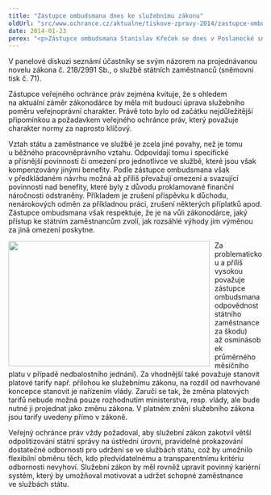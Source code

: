 ```yaml
---
title: "Zástupce ombudsmana dnes ke služebnímu zákonu"
oldUrl: "src/www.ochrance.cz/aktualne/tiskove-zpravy-2014/zastupce-ombudsmana-dnes-ke-sluzebnimu-zakonu"
date: 2014-01-23
perex: "<p>Zástupce ombudsmana Stanislav Křeček se dnes v Poslanecké sněmovně účastní pracovního semináře ke služebnímu zákonu „Kvalitní státní správa. Cesta k řádné správě věcí veřejných.“, který se koná pod záštitou předsedy ústavně právního výboru.</p>"
---
```


<!-- imported from the old website -->

<p>V panelové diskuzi seznámí účastníky se svým názorem na projednávanou novelu zákona č. 218/2991 Sb., o službě státních zaměstnanců (sněmovní tisk č. 71).</p><p>Zástupce veřejného ochránce práv zejména kvituje, že s ohledem na aktuální záměr zákonodárce by měla mít budoucí úprava služebního poměru veřejnoprávní charakter. Právě toto bylo od začátku nejdůležitější připomínkou a požadavkem veřejného ochránce práv, který považuje charakter normy za naprosto klíčový.</p><p>Vztah státu a zaměstnance ve službě je zcela jiné povahy, než je tomu u běžného pracovněprávního vztahu. Odpovídají tomu i specifické a přísnější povinnosti či omezení pro jednotlivce ve službě, které jsou však kompenzovány jinými benefity. Podle zástupce ombudsmana však v předkládaném návrhu možná až příliš převažují omezení a svazující povinnosti nad benefity, které byly z důvodu proklamované finanční náročnosti odstraněny. Příkladem je zrušení příspěvku k důchodu, nenárokových odměn za příkladnou práci, zrušení některých příplatků apod. Zástupce ombudsmana však respektuje, že je na vůli zákonodárce, jaký přístup ke státním zaměstnancům zvolí, jak rozsáhlé výhody jim výměnou za jiná omezení poskytne.</p><p><img src="https://www.ochrance.cz/uploads/RTEmagicC_publicservant.jpg.jpg" style="PADDING-RIGHT: 10px; FLOAT: left" height="248" width="399" alt="" />Za problematickou a příliš vysokou považuje zástupce ombudsmana odpovědnost státního zaměstnance za škodu) až osminásobek průměrného měsíčního platu v případě nedbalostního jednání). Za vhodnější také považuje stanovit platové tarify např. přílohou ke služebnímu zákonu, na rozdíl od navrhované koncepce stanovit je nařízením vlády. Zaručí se tak, že změna platových tarifů nebude možná pouze rozhodnutím ministerstva, resp. vlády, ale bude nutné ji projednat jako změnu zákona. V platném znění služebního zákona jsou tarify uvedeny přímo v zákoně.</p><p>Veřejný ochránce práv vždy požadoval, aby služební zákon zakotvil větší odpolitizování státní správy na ústřední úrovni, pravidelné prokazování dostatečné odbornosti pro udržení se ve službách státu, což by umožnilo flexibilní obměnu těch, kdo předvídatelnému a transparentnímu kritériu odbornosti nevyhoví. Služební zákon by měl rovněž upravit povinný kariérní systém, který by umožňoval motivovat a udržet schopné zaměstnance ve službách státu.</p>
